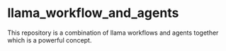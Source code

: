 # llama_workflow_and_agents
This repository is a combination of llama workflows and agents together which is a powerful concept.
